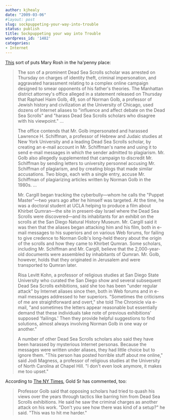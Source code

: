 ```yaml
---
author: kjhealy
date: "2009-03-06"
#layout: post
slug: sockpuppeting-your-way-into-trouble
status: publish
title: Sockpuppeting your way into Trouble
wordpress_id: '1482'
categories:
- Internet
---
```


[This](http://chronicle.com/daily/2009/03/13090n.htm) sort of puts Mary Rosh in the ha'penny place:

> The son of a prominent Dead Sea Scrolls scholar was arrested on Thursday on charges of identity theft, criminal impersonation, and aggravated harassment relating to a complex online campaign designed to smear opponents of his father's theories. The Manhattan district attorney's office alleged in a statement released on Thursday that Raphael Haim Golb, 49, son of Norman Golb, a professor of Jewish history and civilization at the University of Chicago, used dozens of Internet aliases to "influence and affect debate on the Dead Sea Scrolls" and "harass Dead Sea Scrolls scholars who disagree with his viewpoint." ...
>
> The office contends that Mr. Golb impersonated and harassed Lawrence H. Schiffman, a professor of Hebrew and Judaic studies at New York University and a leading Dead Sea Scrolls scholar, by creating an e-mail account in Mr. Schiffman's name and using it to send e-mail messages in which the sender admitted to plagiarism. Mr. Golb also allegedly supplemented that campaign to discredit Mr. Schiffman by sending letters to university personnel accusing Mr. Schiffman of plagiarism, and by creating blogs that made similar accusations. Two blogs, each with a single entry, accuse Mr. Schiffman of plagiarizing articles written by Norman Golb in the 1980s. ...
>
> Mr. Cargill began tracking the cyberbully—whom he calls the "Puppet Master"—two years ago after he himself was targeted. At the time, he was a doctoral student at UCLA helping to produce a film about Khirbet Qumran—the site in present-day Israel where the Dead Sea Scrolls were discovered—and its inhabitants for an exhibit on the scrolls at the San Diego Natural History Museum. Mr. Cargill said it was then that the aliases began attacking him and his film, both in e-mail messages to his superiors and on various Web forums, for failing to give credence to Norman Golb's long-held theory about the origin of the scrolls and how they came to Khirbet Qumran. Some scholars, including Mr. Schiffman and Mr. Cargill, believe that the 2,000-year-old documents were assembled by inhabitants of Qumran. Mr. Golb, however, holds that they originated in Jerusalem and were transported to Qumran later.
>
> Risa Levitt Kohn, a professor of religious studies at San Diego State University who curated the San Diego show and several subsequent Dead Sea Scrolls exhibitions, said she too has been "under regular attack" by Internet aliases since then, both in Web forums and in e-mail messages addressed to her superiors. "Sometimes the criticisms of me are straightforward and overt," she told The Chronicle via e-mail, "and sometimes the letters appear reasonable but essentially demand that these individuals take note of previous exhibitions' supposed 'failings.' Then they provide helpful suggestions to find solutions, almost always involving Norman Golb in one way or another."
>
> A number of other Dead Sea Scrolls scholars also said they have been harassed by mysterious Internet personas. Because the messages were written under aliases, they had little choice but to ignore them. "This person has posted horrible stuff about me online," said Jodi Magness, a professor of religious studies at the University of North Carolina at Chapel Hill. "I don't even look anymore, it makes me too upset."

According to [The NY Times](http://www.nytimes.com/2009/03/06/nyregion/06scrolls.html?_r=1), Gold Sr has commented, too:

> Professor Golb said that opposing scholars had tried to quash his views over the years through tactics like barring him from Dead Sea Scrolls exhibitions. He said he saw the criminal charges as another attack on his work. "Don't you see how there was kind of a setup?" he said. "This was to hit me harder."

